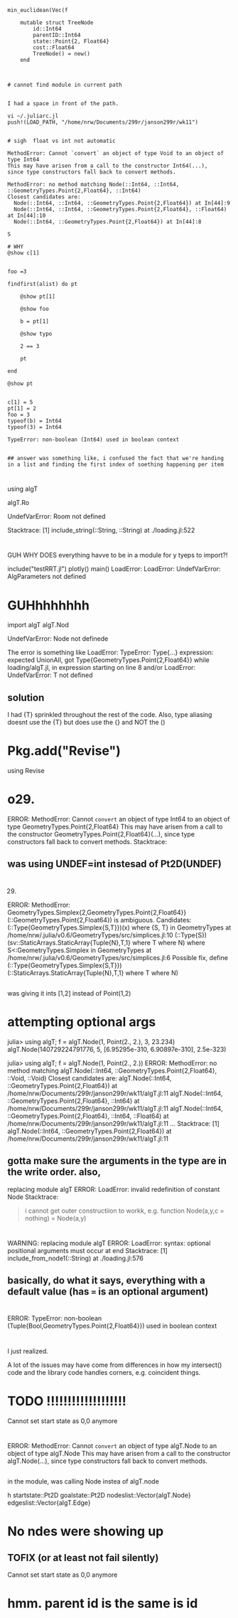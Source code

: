 ```
min_euclidean(Vec(f

    mutable struct TreeNode 
        id::Int64
        parentID::Int64
        state::Point{2, Float64}
        cost::Float64
        TreeNode() = new()
    end



# cannot find module in current path


I had a space in front of the path.

vi ~/.juliarc.jl
push!(LOAD_PATH, "/home/nrw/Documents/299r/janson299r/wk11")


# sigh  float vs int not automatic

MethodError: Cannot `convert` an object of type Void to an object of type Int64
This may have arisen from a call to the constructor Int64(...),
since type constructors fall back to convert methods.

MethodError: no method matching Node(::Int64, ::Int64, ::GeometryTypes.Point{2,Float64}, ::Int64)
Closest candidates are:
  Node(::Int64, ::Int64, ::GeometryTypes.Point{2,Float64}) at In[44]:9
  Node(::Int64, ::Int64, ::GeometryTypes.Point{2,Float64}, ::Float64) at In[44]:10
  Node(::Int64, ::GeometryTypes.Point{2,Float64}) at In[44]:8

S

# WHY 
@show c[1]


foo =3 

findfirst(alist) do pt

    @show pt[1]

    @show foo

    b = pt[1]

    @show typo

    2 == 3

    pt

end

@show pt


c[1] = 5
pt[1] = 2
foo = 3
typeof(b) = Int64
typeof(3) = Int64

TypeError: non-boolean (Int64) used in boolean context


## answer was something like, i confused the fact that we're handing in a list and finding the first index of soething happening per item
```
# 

using algT

algT.Ro

UndefVarError: Room not defined

Stacktrace:
 [1] include_string(::String, ::String) at ./loading.jl:522


#
GUH WHY DOES everything havve to be in a module for y tyeps to import?!

include("testRRT.jl")
plotly()
main()
LoadError: LoadError: UndefVarError: AlgParameters not defined

# GUHhhhhhhh

import algT
algT.Nod

UndefVarError: Node not definede


The error is something like LoadError: TypeError: Type{...} expression: expected UnionAll, got Type{GeometryTypes.Point{2,Float64}} while loading/algT.jl, in expression starting on line 8 and/or
LoadError: UndefVarError: T not defined

## solution

I had {T} sprinkled throughout the rest of the code.
Also, type aliasing doesnt use the {T} but does use the {} and NOT the ()



# Pkg.add("Revise")
using Revise

# o29.
ERROR: MethodError: Cannot `convert` an object of type Int64 to an object of type GeometryTypes.Point{2,Float64}
This may have arisen from a call to the constructor GeometryTypes.Point{2,Float64}(...),
since type constructors fall back to convert methods.
Stacktrace:

## was using UNDEF=int instesad of Pt2D(UNDEF)

#

29.
ERROR: MethodError: GeometryTypes.Simplex{2,GeometryTypes.Point{2,Float64}}(::GeometryTypes.Point{2,Float64}) is ambiguous. Candidates:
  (::Type{GeometryTypes.Simplex{S,T}})(x) where {S, T} in GeometryTypes at /home/nrw/.julia/v0.6/GeometryTypes/src/simplices.jl:10
  (::Type{S})(sv::StaticArrays.StaticArray{Tuple{N},T,1} where T where N) where S<:GeometryTypes.Simplex in GeometryTypes at /home/nrw/.julia/v0.6/GeometryTypes/src/simplices.jl:6
Possible fix, define
  (::Type{GeometryTypes.Simplex{S,T}})(::StaticArrays.StaticArray{Tuple{N},T,1} where T where N)

##
was giving it ints [1,2] instead of Point(1,2)


# attempting optional args


julia> using algT; f = algT.Node(1, Point(2., 2.), 3, 23.234)
algT.Node(140729224791776, 5, [6.95295e-310, 6.90897e-310], 2.5e-323)

julia> using algT; f = algT.Node(1, Point(2., 2.))
ERROR: MethodError: no method matching algT.Node(::Int64, ::GeometryTypes.Point{2,Float64}, ::Void, ::Void)
Closest candidates are:
  algT.Node(::Int64, ::GeometryTypes.Point{2,Float64}) at /home/nrw/Documents/299r/janson299r/wk11/algT.jl:11
  algT.Node(::Int64, ::GeometryTypes.Point{2,Float64}, ::Int64) at /home/nrw/Documents/299r/janson299r/wk11/algT.jl:11
  algT.Node(::Int64, ::GeometryTypes.Point{2,Float64}, ::Int64, ::Float64) at /home/nrw/Documents/299r/janson299r/wk11/algT.jl:11
  ...
Stacktrace:
 [1] algT.Node(::Int64, ::GeometryTypes.Point{2,Float64}) at /home/nrw/Documents/299r/janson299r/wk11/algT.jl:11

## gotta make sure the arguments in the type are in the write order. also, 
 replacing module algT
ERROR: LoadError: invalid redefinition of constant Node
Stacktrace:


> i cannot get outer constructiion to workk, e.g. function Node(a,y,c = nothing) = Node(a,y)

# 

WARNING: replacing module algT
ERROR: LoadError: syntax: optional positional arguments must occur at end
Stacktrace:
 [1] include_from_node1(::String) at ./loading.jl:576

## basically, do what it says, everything with a default value (has `=` is an optional argument)


# 

ERROR: TypeError: non-boolean (Tuple{Bool,GeometryTypes.Point{2,Float64}}) used in boolean context


#
 I just realized.

A lot of the issues may have come from differences in how my intersect() code and the library code handles corners,
e.g. coincident things.
## 

# TODO !!!!!!!!!!!!!!!!!!!

Cannot set start state as 0,0 anymore

#

ERROR: MethodError: Cannot `convert` an object of type algT.Node to an object of type algT.Node
This may have arisen from a call to the constructor algT.Node(...),
since type constructors fall back to convert methods.


##
in the module, was calling Node instea of algT.node

h
        startstate::Pt2D
        goalstate::Pt2D
        nodeslist::Vector{algT.Node}
        edgeslist::Vector{algT.Edge}

# No ndes were showing up

## TOFIX (or at least not fail silently)
Cannot set start state as 0,0 anymore

# hmm. parent id is the same is id

